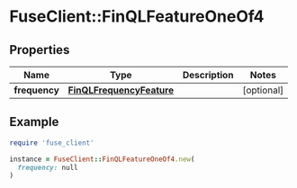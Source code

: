 # FuseClient::FinQLFeatureOneOf4

## Properties

| Name | Type | Description | Notes |
| ---- | ---- | ----------- | ----- |
| **frequency** | [**FinQLFrequencyFeature**](FinQLFrequencyFeature.md) |  | [optional] |

## Example

```ruby
require 'fuse_client'

instance = FuseClient::FinQLFeatureOneOf4.new(
  frequency: null
)
```

